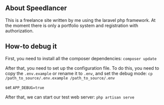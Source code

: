 ## About Speedlancer
This is a freelance site written by me using the laravel php framework. At the moment there is only a portfolio system and registration with authorization.

## How-to debug it
First, you need to install all the composer dependencies:
`composer update`

After that, you need to set up the configuration file. To do this, you need to copy the `.env.example` or rename it to `.env`, and set the debug mode:
`cp /path_to_source/.env.example /path_to_source/.env`

set `APP_DEBUG=true`

After that, we can start our test web server:
`php artisan serve`
